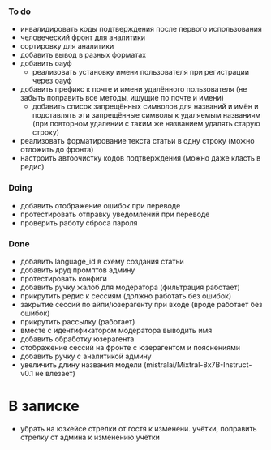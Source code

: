 ### To do
- инвалидировать коды подтверждения после первого использования
- человеческий фронт для аналитики
- сортировку для аналитики
- добавить вывод в разных форматах
- добавить оауф
	- реализовать установку имени пользователя при регистрации через оауф
- добавить префикс к почте и имени удалённого пользователя (не забыть поправить все методы, ищущие по почте и имени)
	- добавить список запрещённых символов для названий и имён и подставлять эти запрещённые символы к удаляемым названиям (при повторном удалении с таким же названием удалять старую строку)
- реализовать форматирование текста статьи в одну строку (можно отложить до фронта)
- настроить автоочистку кодов подтверждения (можно даже класть в редис)
### Doing
- добавить отображение ошибок при переводе
- протестировать отправку уведомлений при переводе
- проверить работу сброса пароля
### Done
- добавить language_id в схему создания статьи
- добавить круд промптов админу
- протестировать конфиги
- добавить ручку жалоб для модератора (фильтрация работает)
- прикрутить редис к сессиям (должно работать без ошибок)
- закрытие сессий по айпи/юзерагенту при входе (вроде работает без ошибок)
- прикрутить рассылку (работает)
- вместе с идентификатором модератора выводить имя
- добавить обработку юзерагента
- отображение сессий на фронте с юзерагентом и пояснениями
- добавить ручку с аналитикой админу
- увеличить длину названия модели (mistralai/Mixtral-8x7B-Instruct-v0.1 не влезает)

# В записке
- убрать на юзкейсе стрелки от гостя к изменени. учётки, поправить стрелку от админа к изменению учётки